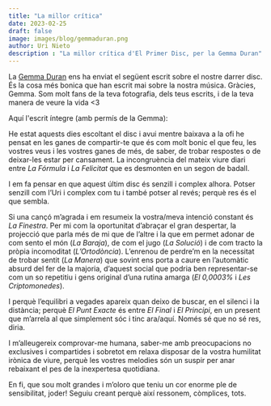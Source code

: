```yaml
---
title: "La millor crítica"
date: 2023-02-25
draft: false
image: images/blog/gemmaduran.png
author: Uri Nieto
description : "La millor crítica d'El Primer Disc, per la Gemma Duran"
---
```


La [Gemma Duran](https://www.instagram.com/doctorafeelgood/) ens ha enviat el següent escrit sobre el nostre darrer disc. És la cosa més bonica que han escrit mai sobre la nostra música. Gràcies, Gemma. Som molt fans de la teva fotografia, dels teus escrits, i de la teva manera de veure la vida <3

Aquí l'escrit íntegre (amb permís de la Gemma):

He estat aquests dies escoltant el disc i avui mentre baixava a la ofi he pensat en les ganes de compartir-te que és com molt bonic el que feu, les vostres veus i les vostres ganes de més, de saber, de trobar respostes o de deixar-les estar per cansament. La incongruència del mateix viure diari entre _La Fórmula_ i _La Felicitat_ que es desmonten en un segon de badall.

I em fa pensar en que aquest últim disc és senzill i complex alhora. Potser senzill com l’Uri i complex com tu i també potser al revés; perquè res és el que sembla.

Si una cançó m’agrada i em resumeix la vostra/meva intenció constant és _La Finestra_. Per mi com la oportunitat d’abraçar el gran despertar, la projecció que parla més de mi que de l’altre i la que em permet adonar de com sento el món (_La Baraja_), de com el jugo (_La Solució_) i de com tracto la pròpia incomoditat (_L’Ortodòncia_). L’enrenou de perdre’m en la necessitat de trobar sentit (_La Manera_) que sovint ens porta a caure en l’automàtic absurd del fer de la majoria, d’aquest social que podria ben representar-se com un so repetitiu i gens original d’una rutina amarga (_El 0,0003%_ i _Les Criptomonedes_).

I perquè l’equilibri a vegades apareix quan deixo de buscar, en el silenci i la distància; perquè _El Punt Exacte_ és entre _El Final_ i _El Principi_, en un present que m’arrela al que simplement sóc i tinc ara/aquí. Només sé que no sé res, diria. 

I m’alleugereix comprovar-me humana, saber-me amb preocupacions no exclusives i compartides i sobretot em relaxa disposar de la vostra humilitat irònica de viure, perquè les vostres melodies són un suspir per anar rebaixant el pes de la inexpertesa quotidiana.

En fi, que sou molt grandes i m’oloro que teniu un cor enorme ple de sensibilitat, joder!
Seguiu creant perquè així ressonem, còmplices, tots.

